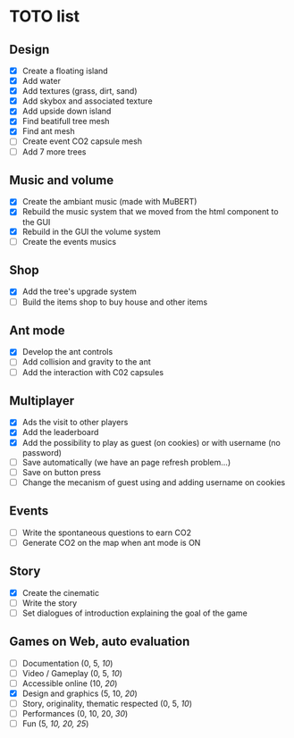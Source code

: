 # TOTO list
## Design
- [x] Create a floating island
- [x] Add water
- [x] Add textures (grass, dirt, sand)
- [x] Add skybox and associated texture
- [x] Add upside down island
- [x] Find beatifull tree mesh
- [x] Find ant mesh
- [ ] Create event CO2 capsule mesh
- [ ] Add 7 more trees

## Music and volume
- [x] Create the ambiant music (made with MuBERT)
- [x] Rebuild the music system that we moved from the html component to the GUI
- [x] Rebuild in the GUI the volume system
- [ ] Create the events musics

## Shop
- [x] Add the tree's upgrade system
- [ ] Build the items shop to buy house and other items

## Ant mode
- [x] Develop the ant controls
- [ ] Add collision and gravity to the ant
- [ ] Add the interaction with C02 capsules

## Multiplayer
- [x] Ads the visit to other players
- [x] Add the leaderboard
- [x] Add the possibility to play as guest (on cookies) or with username (no password)
- [ ] Save automatically (we have an page refresh problem...)
- [ ] Save on button press
- [ ] Change the mecanism of guest using and adding username on cookies

## Events
- [ ] Write the spontaneous questions to earn CO2
- [ ] Generate CO2 on the map when ant mode is ON

## Story
- [x] Create the cinematic
- [ ] Write the story
- [ ] Set dialogues of introduction explaining the goal of the game

## Games on Web, auto evaluation
- [ ] Documentation (0, 5, *10*)
- [ ] Video / Gameplay (0, 5, *10*)
- [ ] Accessible online (10, *20*)
- [X] Design and graphics (5, 10, *20*)
- [ ] Story, originality, thematic respected (0, 5, *10*)
- [ ] Performances (0, 10, 20, *30*)
- [ ] Fun (5, *10, 20, 25*)